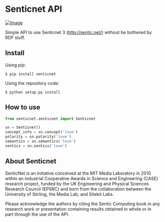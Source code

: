 # Senticnet API

[![Image](https://zenodo.org/badge/doi/10.5281/zenodo.9805.png "DOI") ](http://dx.doi.org/10.5281/zenodo.9805 "DOI")

Simple API to use Senticnet 3 (http://sentic.net/) without be bothered by RDF stuff.

## Install

Using pip:

```
$ pip install senticnet
```

Using the repository code:

```
$ python setup.py install
```

## How to use

```python
from senticnet.senticnet import Senticnet

sn = Senticnet()
concept_info = sn.concept('love')
polarity = sn.polarity('love')
semantics = sn.semantics('love')
sentics = sn.sentics('love')
```

## About Senticnet

SenticNet is an initiative conceived at the MIT Media Laboratory in 2010 within an industrial Cooperative Awards in Science and Engineering (CASE) research project, funded by the UK Engineering and Physical Sciences Research Council (EPSRC) and born from the collaboration between the University of Stirling, the Media Lab, and Sitekit Labs.

Please acknowledge the authors by citing the Sentic Computing book in any research work or presentation containing results obtained in whole or in part through the use of the API.
